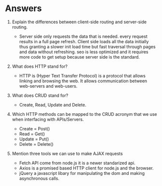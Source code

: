 # Answers
1. Explain the differences between client-side routing and server-side routing.
    * Server side only requests the data that is needed. every request results in a full page refresh. Client side loads all the data initially thus granting a slower init load time but fast traversal through pages and data without refreshing. seo is less optimized and it requires more code to get setup because server side is the standard.
2. What does HTTP stand for?
    * HTTP is (Hyper Text Transfer Protocol) is a protocol that allows linking and browsing the web. It allows communication between web-servers and web-users.
3. What does CRUD stand for?
    * Create, Read, Update and Delete.
4. Which HTTP methods can be mapped to the CRUD acronym that we use when interfacing with APIs/Servers.

    * Create = Post()
    * Read = Get()
    * Update = Put()
    * Delete = Delete()

5. Mention three tools we can use to make AJAX requests

    * Fetch API come from node.js it is a newer standarized api.
    * Axios is a promised based HTTP client for node.js and the browser.
    * jQuery a javascript libary for manipulating the dom and making asynchronous calls.
